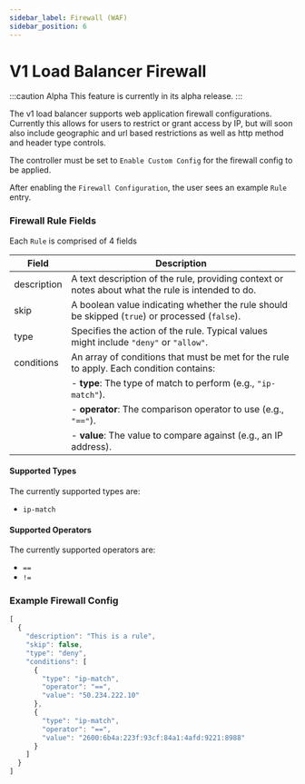 ```yaml
---
sidebar_label: Firewall (WAF)
sidebar_position: 6
---
```



# V1 Load Balancer Firewall 

:::caution Alpha
This feature is currently in its alpha release. 
:::

The v1 load balancer supports web application firewall configurations.  Currently this allows for users to restrict or grant access by IP, but will soon also include geographic and url based restrictions as well as http method and header type controls. 

The controller must be set to `Enable Custom Config` for the firewall config to be applied.

After enabling the `Firewall Configuration`, the user sees  an example `Rule` entry.  


### Firewall Rule Fields
Each `Rule` is comprised of 4 fields

| Field       | Description                                                                                     |
|-------------|-------------------------------------------------------------------------------------------------|
| description | A text description of the rule, providing context or notes about what the rule is intended to do. |
| skip        | A boolean value indicating whether the rule should be skipped (`true`) or processed (`false`).   |
| type        | Specifies the action of the rule. Typical values might include `"deny"` or `"allow"`.           |
| conditions  | An array of conditions that must be met for the rule to apply. Each condition contains:          |
|             | - **type**: The type of match to perform (e.g., `"ip-match"`).                                   |
|             | - **operator**: The comparison operator to use (e.g., `"=="`).                                   |
|             | - **value**: The value to compare against (e.g., an IP address).                                 |

#### Supported Types
The currently supported types are:

* `ip-match`

#### Supported Operators 
The currently supported operators are:

* `==`
* `!=`


### Example Firewall Config

```javascript
[
  {
    "description": "This is a rule",
    "skip": false,
    "type": "deny",
    "conditions": [
      {
        "type": "ip-match",
        "operator": "==",
        "value": "50.234.222.10"
      },
      {
        "type": "ip-match",
        "operator": "==",
        "value": "2600:6b4a:223f:93cf:84a1:4afd:9221:8988"
      }
    ]
  }
]
```
